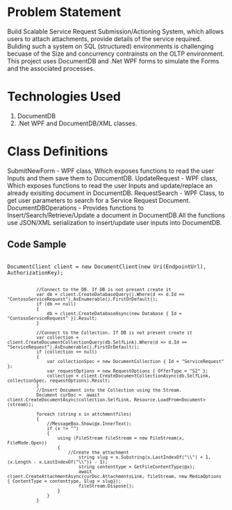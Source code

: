 Problem Statement
====================
Build Scalable Service Request Submission/Actioning System, which allows users to attach attachments, provide details of the service required. Buliding such a system on SQL (structured) environments is challenging becuase of the Size and concurrency contrainsts on the OLTP environment. This project uses DocumentDB and .Net WPF forms to simulate the Forms and the associated processes. 

Technologies Used
======================
1. DocumentDB
2. .Net WPF and DocumentDB/XML classes.

Class Definitions
=====================
SubmitNewForm - WPF class, Which exposes functions to read the user Inputs and them save them to DocumentDB.
UpdateRequest - WPF class, Which exposes functions to read the user Inputs and update/replace an already exisiting document in DocumentDB.
RequestSearch - WPF Class, to get user parameters to search for a Service Request Document.
DocumentDBOperations - Provides functions to Insert/Search/Retrieve/Update a document in DocumentDB.All the functions use JSON/XML serialization to insert/update user inputs into DocumentDB.

Code Sample
-------------
<Code>
DocumentClient client = new DocumentClient(new Uri(EndpointUrl), AuthorizationKey);

               //Connect to the DB. If DB is not present create it
               var db = client.CreateDatabaseQuery().Where(d => d.Id == "ContosoServiceRequest").AsEnumerable().FirstOrDefault();
               if (db == null)
               {
                   db = client.CreateDatabaseAsync(new Database { Id = "ContosoServiceRequest" }).Result;
               }

               //Connect to the Collection. If DB is not present create it
               var collection = client.CreateDocumentCollectionQuery(db.SelfLink).Where(d => d.Id == "ServiceRequest").AsEnumerable().FirstOrDefault();
               if (collection == null)
               {
                   var collectionSpec = new DocumentCollection { Id = "ServiceRequest" };
                   var requestOptions = new RequestOptions { OfferType = "S2" };
                   collection = client.CreateDocumentCollectionAsync(db.SelfLink, collectionSpec, requestOptions).Result;
               }
               //Insert Document into the Collection using the Stream.
               Document curDoc =  await client.CreateDocumentAsync(collection.SelfLink, Resource.LoadFrom<Document>(stream));
               
               foreach (string x in attchmentfiles)
               {
                   //MessageBox.Show(@x.InnerText);
                   if (x != "")
                   {
                       using (FileStream fileStream = new FileStream(x, FileMode.Open))
                       {
                           //Create the attachment
                               string slug = x.Substring(x.LastIndexOf("\\") + 1, (x.Length - x.LastIndexOf("\\")) - 1);
                               string contenttype = GetFileContentType(@x);
                               await client.CreateAttachmentAsync(curDoc.AttachmentsLink, fileStream, new MediaOptions { ContentType = contenttype, Slug = slug});
                               fileStream.Dispose();
                       }
                   }
               }
</Code>










